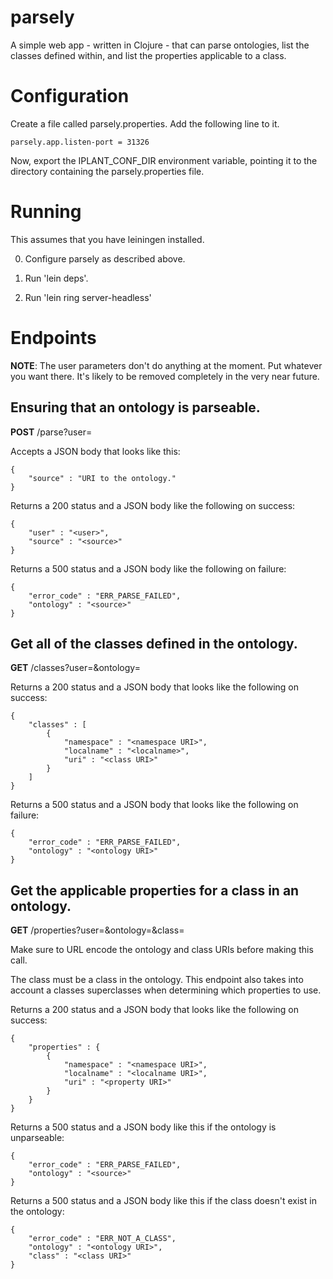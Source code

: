 # parsely

A simple web app - written in Clojure - that can parse ontologies, list the classes defined within, and list the properties applicable to  a class.

# Configuration

Create a file called parsely.properties. Add the following line to it.

    parsely.app.listen-port = 31326

Now, export the IPLANT_CONF_DIR environment variable, pointing it to the directory containing the parsely.properties file.

# Running

This assumes that you have leiningen installed.

0. Configure parsely as described above.

1. Run 'lein deps'.

2. Run 'lein ring server-headless'

# Endpoints

__NOTE__: The user parameters don't do anything at the moment. Put whatever you want there. It's likely to be removed completely in the very near future.

## Ensuring that an ontology is parseable.

__POST__ /parse?user=<user>

Accepts a JSON body that looks like this:

    {
        "source" : "URI to the ontology."
    }

Returns a 200 status and a JSON body like the following on success:

    {
        "user" : "<user>",
        "source" : "<source>"
    }

Returns a 500 status and a JSON body like the following on failure:

    {
        "error_code" : "ERR_PARSE_FAILED",
        "ontology" : "<source>"
    }

## Get all of the classes defined in the ontology.

__GET__ /classes?user=<user>&ontology=<URI>

Returns a 200 status and a JSON body that looks like the following on success:

    {
        "classes" : [
            {
                "namespace" : "<namespace URI>",
                "localname" : "<localname>",
                "uri" : "<class URI>"
            }
        ]
    }

Returns a 500 status and a JSON body that looks like the following on failure:

    {
        "error_code" : "ERR_PARSE_FAILED",
        "ontology" : "<ontology URI>"
    }

## Get the applicable properties for a class in an ontology.

__GET__ /properties?user=<user>&ontology=<URI>&class=<class URI>

Make sure to URL encode the ontology and class URIs before making this call.

The class must be a class in the ontology. This endpoint also takes into account a classes superclasses when determining which properties to use.

Returns a 200 status and a JSON body that looks like the following on success:

    {
        "properties" : {
            {
                "namespace" : "<namespace URI>",
                "localname" : "<localname URI>",
                "uri" : "<property URI>"
            }
        }
    }

Returns a 500 status and a JSON body like this if the ontology is unparseable:

    {
        "error_code" : "ERR_PARSE_FAILED",
        "ontology" : "<source>"
    }

Returns a 500 status and a JSON body like this if the class doesn't exist in the ontology:

    {
        "error_code" : "ERR_NOT_A_CLASS",
        "ontology" : "<ontology URI>",
        "class" : "<class URI>"
    }
